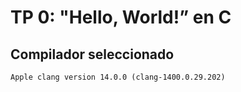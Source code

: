 # TP 0: "Hello, World!” en C

## Compilador seleccionado

`Apple clang version 14.0.0 (clang-1400.0.29.202)`
